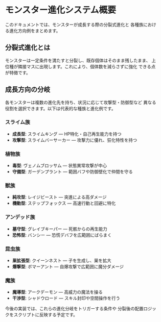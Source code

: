 # モンスター進化システム概要

このドキュメントでは、モンスターが成長する際の分裂式進化と
各種族における進化方向例をまとめます。

## 分裂式進化とは

モンスターは一定条件を満たすと分裂し、既存個体はそのまま残したまま、
上位種が隣接マスに出現します。これにより、個体数を減らさずに強化
できる点が特徴です。

## 成長方向の分岐

各モンスターは複数の進化先を持ち、状況に応じて攻撃型・防御型など
異なる役割を選択できます。以下は代表的な種族と進化例です。

### スライム族
- **成長型**: スライムキング — HP特化・自己再生能力を持つ
- **攻撃型**: スライムバーサーカー — 攻撃力に優れ、狂化特性を持つ

### 植物族
- **毒型**: ヴェノムブロッサム — 状態異常攻撃が中心
- **守備型**: ガーデンプラント — 範囲バフや防御壁化で仲間を守る

### 獣族
- **純攻型**: レイジビースト — 突進による高ダメージ
- **機動型**: ステップフォックス — 高速行動と回避に特化

### アンデッド族
- **墓守型**: グレイブキーパー — 死骸からの再生能力
- **恐怖型**: バンシー — 恐慌デバフを広範囲にばらまく

### 昆虫族
- **巣拡張型**: クイーンネスト — 子を生成し、巣を拡大
- **爆撃型**: ボマーアント — 自爆攻撃で広範囲に魔分ダメージ

### 魔族
- **魔導型**: アークデーモン — 高威力の魔法を操る
- **干渉型**: シャドウロード — スキル封印や空間操作を行う

今後の実装では、これらの進化分岐をトリガーする条件や
分裂後の配置ロジックをスクリプトに反映する予定です。
